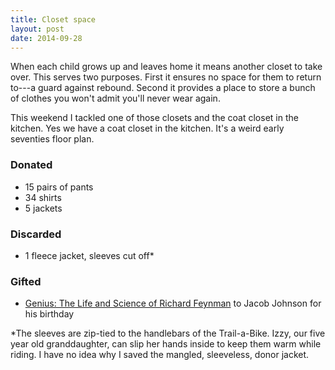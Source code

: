 ```yaml
---
title: Closet space
layout: post
date: 2014-09-28
---
```


When each child grows up and leaves home it means another closet to take
over. This serves two purposes. First it ensures no space for them to
return to---a guard against rebound. Second it provides a place to store a
bunch of clothes you won't admit you'll never wear again.

This weekend I tackled one of those closets and the coat closet in the
kitchen. Yes we have a coat closet in the kitchen. It's a weird early
seventies floor plan.

### Donated
- 15 pairs of pants
- 34 shirts
- 5 jackets

### Discarded
- 1 fleece jacket, sleeves cut off\*

### Gifted
- [Genius: The Life and Science of Richard Feynman][1] to Jacob Johnson for his birthday

\*The sleeves are zip-tied to the handlebars of the Trail-a-Bike.  Izzy,
our five year old granddaughter, can slip her hands inside to keep them
warm while riding. I have no idea why I saved the mangled, sleeveless,
donor jacket.

[1]: http://www.amazon.com/gp/aw/d/0679747044
